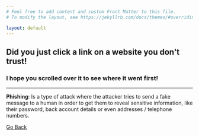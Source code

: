 ```yaml
---
# Feel free to add content and custom Front Matter to this file.
# To modify the layout, see https://jekyllrb.com/docs/themes/#overriding-theme-defaults

layout: default
---
```


## Did you just click a link on a website you don't trust! 
### I hope you scrolled over it to see where it went first!

--- 

**Phishing**: Is a type of attack where the attacker tries to send a fake message to a human in order to get them to reveal sensitive information, like their password, back account details or even addresses / telephone numbers. 

[Go Back](index)